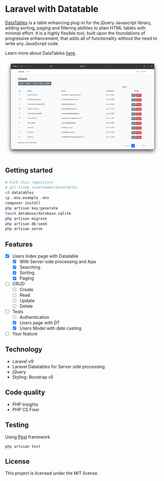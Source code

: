 # Laravel with Datatable

[DataTables](https://datatables.net) is a table enhancing plug-in for the jQuery Javascript library, adding sorting, paging and filtering abilities to plain HTML tables with minimal effort. It is a highly flexible tool, built upon the foundations of progressive enhancement, that adds all of functionality without the need to write any JavaScript code.

Learn more about DataTables [here](https://datatables.net/).

![demo](./public/img/demo.png)

## Getting started

```sh
# Fork this repository
# git clone <username>/datatables
cd datatables
cp .env.example .env
composer install
php artisan key:generate
touch database/database.sqlite
php artisan migrate
php artisan db:seed
php artisan serve
```

## Features

-   [x] Users Index page with Datatable
    -   [x] With Server-side processing and Ajax
    -   [x] Searching
    -   [x] Sorting
    -   [x] Paging
-   [ ] CRUD
    -   [ ] Create
    -   [ ] Read
    -   [ ] Update
    -   [ ] Delete
-   [ ] Tests
    - [ ] Authentication
    - [x] Users page with DT
    - [x] Users Model with date casting
-   [ ] Your feature

## Technology

-   Laravel v9
-   Laravel Datatables for Server side processing
-   jQuery
-   Styling: Boostrap v5

## Code quality

-   PHP Insights
-   PHP CS Fixer

## Testing

Using [Pest]() framework

```
php artisan test
```

## License

This project is licensed under the MIT license.
